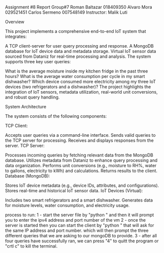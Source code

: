 
Assignment #8 Report
Group#7
Roman Baltazar 018409350
Alvaro Mora 029521451 
Carlos Sermeno 007548149
Instructor: Malik Luti

Overview

This project implements a comprehensive end-to-end IoT system that integrates:

A TCP client-server for user query processing and response.
A MongoDB database for IoT device data and metadata storage.
Virtual IoT sensor data sourced from Dataniz for real-time processing and analysis.
The system supports three key user queries:

What is the average moisture inside my kitchen fridge in the past three hours?
What is the average water consumption per cycle in my smart dishwasher?
Which device consumed more electricity among my three IoT devices (two refrigerators and a dishwasher)?
The project highlights the integration of IoT sensors, metadata utilization, real-world unit conversions, and robust query handling.

System Architecture

The system consists of the following components:

TCP Client:

Accepts user queries via a command-line interface.
Sends valid queries to the TCP server for processing.
Receives and displays responses from the server.
TCP Server:

Processes incoming queries by fetching relevant data from the MongoDB database.
Utilizes metadata from Dataniz to enhance query processing and data organization.
Performs unit conversions (e.g., moisture to RH%, water to gallons, electricity to kWh) and calculations.
Returns results to the client.
Database (MongoDB):

Stores IoT device metadata (e.g., device IDs, attributes, and configurations).
Stores real-time and historical IoT sensor data.
IoT Devices (Virtual):

Includes two smart refrigerators and a smart dishwasher.
Generates data for moisture levels, water consumption, and electricity usage.

process to run:
1 - start the server file by "python <filename>" and then it will prompt you to enter the ipv4 address and port number of the vm
2 - once the server is started then you can start the client by "python <filename>" that will ask for the same IP address and port number. which will then prompt the three different queries that we are asking to our mongoDB to provide.
3 - after all four queries have successfully ran, we can press "4" to quitt the program or "crtl c" to kill the terminal. 

